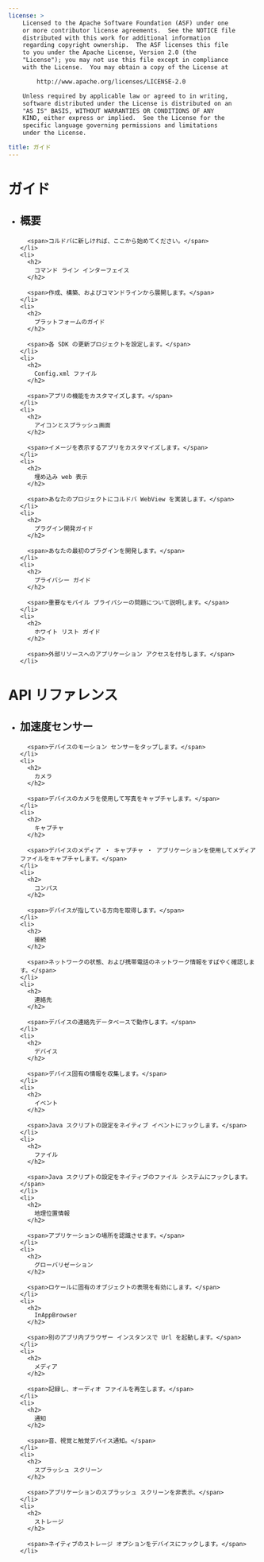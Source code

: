 ```yaml
---
license: >
    Licensed to the Apache Software Foundation (ASF) under one
    or more contributor license agreements.  See the NOTICE file
    distributed with this work for additional information
    regarding copyright ownership.  The ASF licenses this file
    to you under the Apache License, Version 2.0 (the
    "License"); you may not use this file except in compliance
    with the License.  You may obtain a copy of the License at

        http://www.apache.org/licenses/LICENSE-2.0

    Unless required by applicable law or agreed to in writing,
    software distributed under the License is distributed on an
    "AS IS" BASIS, WITHOUT WARRANTIES OR CONDITIONS OF ANY
    KIND, either express or implied.  See the License for the
    specific language governing permissions and limitations
    under the License.

title: ガイド
---
```


<div id="home">
  <h1>
    ガイド
  </h1>

  <ul>
    <li>
      <h2>
        概要
      </h2>

      <span>コルドバに新しければ、ここから始めてください。</span>
    </li>
    <li>
      <h2>
        コマンド ライン インターフェイス
      </h2>

      <span>作成、構築、およびコマンドラインから展開します。</span>
    </li>
    <li>
      <h2>
        プラットフォームのガイド
      </h2>

      <span>各 SDK の更新プロジェクトを設定します。</span>
    </li>
    <li>
      <h2>
        Config.xml ファイル
      </h2>

      <span>アプリの機能をカスタマイズします。</span>
    </li>
    <li>
      <h2>
        アイコンとスプラッシュ画面
      </h2>

      <span>イメージを表示するアプリをカスタマイズします。</span>
    </li>
    <li>
      <h2>
        埋め込み web 表示
      </h2>

      <span>あなたのプロジェクトにコルドバ WebView を実装します。</span>
    </li>
    <li>
      <h2>
        プラグイン開発ガイド
      </h2>

      <span>あなたの最初のプラグインを開発します。</span>
    </li>
    <li>
      <h2>
        プライバシー ガイド
      </h2>

      <span>重要なモバイル プライバシーの問題について説明します。</span>
    </li>
    <li>
      <h2>
        ホワイト リスト ガイド
      </h2>

      <span>外部リソースへのアプリケーション アクセスを付与します。</span>
    </li>
  </ul>

  <h1>
    API リファレンス
  </h1>

  <ul>
    <li>
      <h2>
        加速度センサー
      </h2>

      <span>デバイスのモーション センサーをタップします。</span>
    </li>
    <li>
      <h2>
        カメラ
      </h2>

      <span>デバイスのカメラを使用して写真をキャプチャします。</span>
    </li>
    <li>
      <h2>
        キャプチャ
      </h2>

      <span>デバイスのメディア ・ キャプチャ ・ アプリケーションを使用してメディア ファイルをキャプチャします。</span>
    </li>
    <li>
      <h2>
        コンパス
      </h2>

      <span>デバイスが指している方向を取得します。</span>
    </li>
    <li>
      <h2>
        接続
      </h2>

      <span>ネットワークの状態、および携帯電話のネットワーク情報をすばやく確認します。</span>
    </li>
    <li>
      <h2>
        連絡先
      </h2>

      <span>デバイスの連絡先データベースで動作します。</span>
    </li>
    <li>
      <h2>
        デバイス
      </h2>

      <span>デバイス固有の情報を収集します。</span>
    </li>
    <li>
      <h2>
        イベント
      </h2>

      <span>Java スクリプトの設定をネイティブ イベントにフックします。</span>
    </li>
    <li>
      <h2>
        ファイル
      </h2>

      <span>Java スクリプトの設定をネイティブのファイル システムにフックします。</span>
    </li>
    <li>
      <h2>
        地理位置情報
      </h2>

      <span>アプリケーションの場所を認識させます。</span>
    </li>
    <li>
      <h2>
        グローバリゼーション
      </h2>

      <span>ロケールに固有のオブジェクトの表現を有効にします。</span>
    </li>
    <li>
      <h2>
        InAppBrowser
      </h2>

      <span>別のアプリ内ブラウザー インスタンスで Url を起動します。</span>
    </li>
    <li>
      <h2>
        メディア
      </h2>

      <span>記録し、オーディオ ファイルを再生します。</span>
    </li>
    <li>
      <h2>
        通知
      </h2>

      <span>音、視覚と触覚デバイス通知。</span>
    </li>
    <li>
      <h2>
        スプラッシュ スクリーン
      </h2>

      <span>アプリケーションのスプラッシュ スクリーンを非表示。</span>
    </li>
    <li>
      <h2>
        ストレージ
      </h2>

      <span>ネイティブのストレージ オプションをデバイスにフックします。</span>
    </li>
  </ul>
</div>
